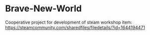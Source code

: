 # Brave-New-World
Cooperative project for development of steam workshop item: https://steamcommunity.com/sharedfiles/filedetails/?id=1644194471
